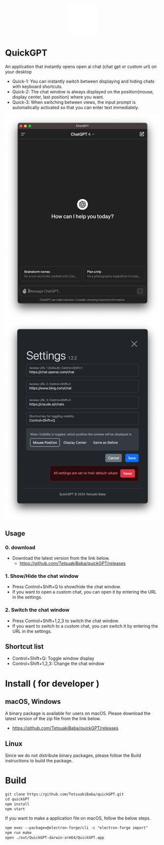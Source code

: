 <p align="center">
  <img src="icons/icon.png" width="100px" alt="Substitute image text here">
</p>

# QuickGPT

An application that instantly opens open ai chat (chat gpt or custom url) on your desktop

 * Quick-1: You can instantly switch between displaying and hiding chats with keyboard shortcuts.
 * Quick-2: The chat window is always displayed on the position(mouse, display center, last position) where you want.
 * Quick-3: When switching between views, the input prompt is automatically activated so that you can enter text immediately.


![](./teaser.png)![](./settings.png)

## Usage
### 0. download
 - Download the latest version from the link below.
   * https://github.com/TetsuakiBaba/quickGPT/releases
### 1. Show/Hide the chat window
 - Press Control+Shift+Q to show/hide the chat window.
 - If you want to open a custom chat, you can open it by entering the URL in the settings.
### 2. Switch the chat window
 - Press Control+Shift+1,2,3 to switch the chat window.
  - If you want to switch to a custom chat, you can switch it by entering the URL in the settings.

## Shortcut list
 - Control+Shift+Q: Toggle window display
 - Control+Shift+1,2,3: Change the chat window


# Install ( for developer )
## macOS, Windows
A binary package is available for users on macOS. Please download the latest version of the zip file from the link below.
 * https://github.com/TetsuakiBaba/quickGPT/releases

## Linux
Since we do not distribute binary packages, please follow the Build instructions to build the package.

# Build
```
git clone https://github.com/TetsuakiBaba/quickGPT.git
cd quickGPT
npm install
npm start
```

If you want to make a application file on macOS, follow the below steps.

```
npm exec --package=@electron-forge/cli -c "electron-forge import"
npm run make
open ./out/QuickGPT-darwin-arm64/QuickGPT.app 
```
